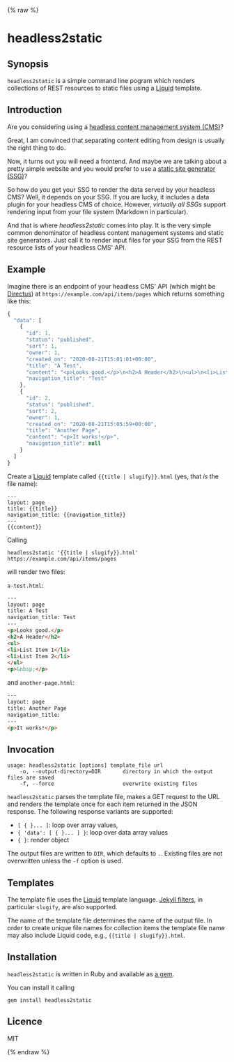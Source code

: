 {% raw %}

# headless2static

## Synopsis

`headless2static` is a simple command line pogram which renders collections of
REST resources to static files using a
[Liquid](https://shopify.github.io/liquid/) template.

## Introduction

Are you considering using a [headless content management system
(CMS)](https://en.wikipedia.org/wiki/Headless_content_management_system)?

Great, I am convinced that separating content editing from design is usually
the right thing to do.

Now, it turns out you will need a frontend. And maybe we are talking about a
pretty simple website and you would prefer to use a [static site generator
(SSG)](https://www.staticgen.com/)?

So how do you get your SSG to render the data served by your headless CMS?
Well, it depends on your SSG. If you are lucky, it includes a data plugin for
your headless CMS of choice. However, *virtually all SSGs* support rendering
input from your file system (Markdown in particular).

And that is where *headless2static* comes into play. It is the very simple
common denominator of headless content management systems and static site
generators. Just call it to render input files for your SSG from the REST
resource lists of your headless CMS' API.

## Example

Imagine there is an endpoint of your headless CMS' API (which might be
[Directus](https://directus.io/)) at `https://example.com/api/items/pages`
which returns something like this:

```javascript
{
  "data": [
    {
      "id": 1,
      "status": "published",
      "sort": 1,
      "owner": 1,
      "created_on": "2020-08-21T15:01:01+00:00",
      "title": "A Test",
      "content": "<p>Looks good.</p>\n<h2>A Header</h2>\n<ul>\n<li>List Item 1</li>\n<li>List Item 2</li>\n</ul>\n<p>&nbsp;</p>",
      "navigation_title": "Test"
    },
    {
      "id": 2,
      "status": "published",
      "sort": 2,
      "owner": 1,
      "created_on": "2020-08-21T15:05:59+00:00",
      "title": "Another Page",
      "content": "<p>It works!</p>",
      "navigation_title": null
    }
  ]
}
```

Create a [Liquid](https://shopify.github.io/liquid/) template called `{{title |
slugify}}.html` (yes, that *is* the file name):

```liquid
---
layout: page
title: {{title}}
navigation_title: {{navigation_title}}
---
{{content}}
```

Calling

```shell
headless2static '{{title | slugify}}.html' https://example.com/api/items/pages
```

will render two files:

`a-test.html`:

```html
---
layout: page
title: A Test
navigation_title: Test
---
<p>Looks good.</p>
<h2>A Header</h2>
<ul>
<li>List Item 1</li>
<li>List Item 2</li>
</ul>
<p>&nbsp;</p>
```

and `another-page.html`:

```html
---
layout: page
title: Another Page
navigation_title: 
---
<p>It works!</p>
```

## Invocation

```
usage: headless2static [options] template_file url
    -o, --output-directory=DIR       directory in which the output files are saved
    -f, --force                      overwrite existing files
```

`headless2static` parses the template file, makes a GET request to the URL and
renders the template once for each item returned in the JSON response. The
following response variants are supported:

* `[ { }... ]`: loop over array values,
* `{ 'data': [ { }... ] }`: loop over data array values
* `{ }`: render object

The output files are written to `DIR`, which defaults to `.`. Existing files
are not overwritten unless the `-f` option is used.

## Templates

The template file uses the [Liquid](https://shopify.github.io/liquid/) template
language. [Jekyll filters](https://jekyllrb.com/docs/liquid/filters/), in
particular `slugify`, are also supported.

The name of the template file determines the name of the output file. In order
to create unique file names for collection items the template file name may
also include Liquid code, e.g., `{{title | slugify}}.html`.

## Installation

`headless2static` is written in Ruby and available as [a
gem](https://rubygems.org/gems/headless2static).

You can install it calling

```
gem install headless2static
```

## Licence

MIT

{% endraw %}
